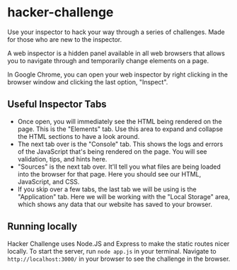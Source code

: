 # hacker-challenge

Use your inspector to hack your way through a series of challenges. Made for those who are new to the inspector.

A web inspector is a hidden panel available in all web browsers that allows you to navigate through and temporarily change elements on a page.

In Google Chrome, you can open your web inspector by right clicking in the browser window and clicking the last option, "Inspect".

## Useful Inspector Tabs
- Once open, you will immediately see the HTML being rendered on the page. This is the "Elements" tab. Use this area to expand and collapse the HTML sections to have a look around.
- The next tab over is the "Console" tab. This shows the logs and errors of the JavaScript that's being rendered on the page. You will see validation, tips, and hints here.
- "Sources" is the next tab over. It'll tell you what files are being loaded into the browser for that page. Here you should see our HTML, JavaScript, and CSS.
- If you skip over a few tabs, the last tab we will be using is the "Application" tab. Here we will be working with the "Local Storage" area, which shows any data that our website has saved to your browser.

## Running locally
Hacker Challenge uses Node.JS and Express to make the static routes nicer locally. To start the server, run `node app.js` in your terminal. Navigate to `http://localhost:3000/` in your browser to see the challenge in the browser.
